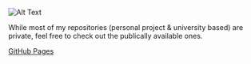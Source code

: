 
![Alt Text](https://bestanimations.com/media/nature/1315285075flowing-waterfall-cliff-green-nature-animated-gif.gif)

While most of my repositories (personal project & university based) are private, feel free to check out the publically available ones.

[GitHub Pages](https://aloha-churchill.github.io/)

